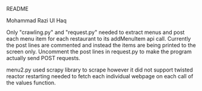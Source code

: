 README

Mohammad Razi Ul Haq

Only "crawling.py" and "request.py" needed to extract menus and post each menu item for each
restaurant to its addMenuItem api call. Currently the post lines are commented and 
instead the items are being printed to the screen only. Uncomment the post lines in
request.py to make the program actually send POST requests.

menu2.py used scrapy library to scrape however it did not support twisted reactor restarting
needed to fetch each individual webpage on each call of the values function.